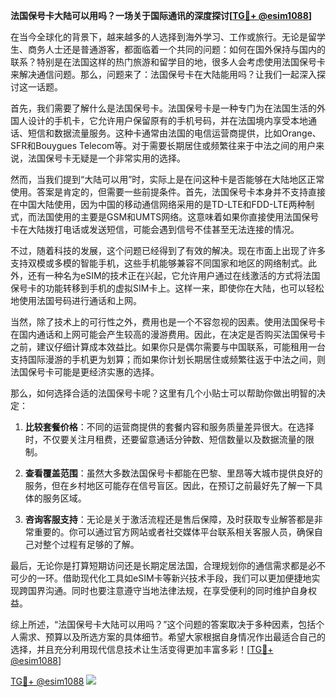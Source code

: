 **法国保号卡大陆可以用吗？一场关于国际通讯的深度探讨[[TG💪+ @esim1088](https://t.me/s/esim1088)]**

在当今全球化的背景下，越来越多的人选择到海外学习、工作或旅行。无论是留学生、商务人士还是普通游客，都面临着一个共同的问题：如何在国外保持与国内的联系？特别是在法国这样的热门旅游和留学目的地，很多人会考虑使用法国保号卡来解决通信问题。那么，问题来了：法国保号卡在大陆能用吗？让我们一起深入探讨这一话题。

首先，我们需要了解什么是法国保号卡。法国保号卡是一种专门为在法国生活的外国人设计的手机卡，它允许用户保留原有的手机号码，并在法国境内享受本地通话、短信和数据流量服务。这种卡通常由法国的电信运营商提供，比如Orange、SFR和Bouygues Telecom等。对于需要长期居住或频繁往来于中法之间的用户来说，法国保号卡无疑是一个非常实用的选择。

然而，当我们提到“大陆可以用”时，实际上是在问这种卡是否能够在大陆地区正常使用。答案是肯定的，但需要一些前提条件。首先，法国保号卡本身并不支持直接在中国大陆使用，因为中国的移动通信网络采用的是TD-LTE和FDD-LTE两种制式，而法国使用的主要是GSM和UMTS网络。这意味着如果你直接使用法国保号卡在大陆拨打电话或发送短信，可能会遇到信号不佳甚至无法连接的情况。

不过，随着科技的发展，这个问题已经得到了有效的解决。现在市面上出现了许多支持双模或多模的智能手机，这些手机能够兼容不同国家和地区的网络制式。此外，还有一种名为eSIM的技术正在兴起，它允许用户通过在线激活的方式将法国保号卡的功能转移到手机的虚拟SIM卡上。这样一来，即使你在大陆，也可以轻松地使用法国号码进行通话和上网。

当然，除了技术上的可行性之外，费用也是一个不容忽视的因素。使用法国保号卡在国内通话和上网可能会产生较高的漫游费用。因此，在决定是否购买法国保号卡之前，建议仔细计算成本效益比。如果你只是偶尔需要与中国联系，可能租用一台支持国际漫游的手机更为划算；而如果你计划长期居住或频繁往返于中法之间，则法国保号卡可能是更经济实惠的选择。

那么，如何选择合适的法国保号卡呢？这里有几个小贴士可以帮助你做出明智的决定：

1. **比较套餐价格**：不同的运营商提供的套餐内容和服务质量差异很大。在选择时，不仅要关注月租费，还要留意通话分钟数、短信数量以及数据流量的限制。

2. **查看覆盖范围**：虽然大多数法国保号卡都能在巴黎、里昂等大城市提供良好的服务，但在乡村地区可能存在信号盲区。因此，在预订之前最好先了解一下具体的服务区域。

3. **咨询客服支持**：无论是关于激活流程还是售后保障，及时获取专业解答都是非常重要的。你可以通过官方网站或者社交媒体平台联系相关客服人员，确保自己对整个过程有足够的了解。

最后，无论你是打算短期访问还是长期定居法国，合理规划你的通信需求都是必不可少的一环。借助现代化工具如eSIM卡等新兴技术手段，我们可以更加便捷地实现跨国界沟通。同时也要注意遵守当地法律法规，在享受便利的同时维护自身权益。

综上所述，“法国保号卡大陆可以用吗？”这个问题的答案取决于多种因素，包括个人需求、预算以及所选方案的具体细节。希望大家根据自身情况作出最适合自己的选择，并且充分利用现代信息技术让生活变得更加丰富多彩！[[TG💪+ @esim1088](https://t.me/s/esim1088)]

[TG💪+ @esim1088](https://t.me/s/esim1088) ![](https://i.postimg.cc/4NQfJmqS/Snipaste-2025-05-13-00-14-12.png)